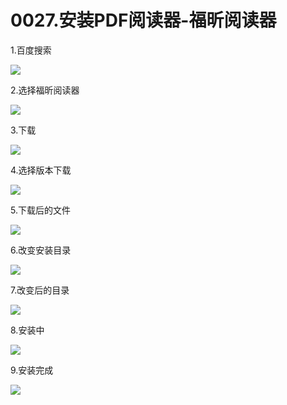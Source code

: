 # 0027.安装PDF阅读器-福昕阅读器

1.百度搜索

![](https://my-markdown-picgo.oss-cn-shenzhen.aliyuncs.com/img/20200418191100.png)

2.选择福昕阅读器

![](https://my-markdown-picgo.oss-cn-shenzhen.aliyuncs.com/img/20200418191129.png)

3.下载

![](https://my-markdown-picgo.oss-cn-shenzhen.aliyuncs.com/img/20200418191145.png)

4.选择版本下载

![](https://my-markdown-picgo.oss-cn-shenzhen.aliyuncs.com/img/20200418191200.png)

5.下载后的文件

![](https://my-markdown-picgo.oss-cn-shenzhen.aliyuncs.com/img/20200418191216.png)

6.改变安装目录

![](https://my-markdown-picgo.oss-cn-shenzhen.aliyuncs.com/img/20200418191231.png)

7.改变后的目录

![](https://my-markdown-picgo.oss-cn-shenzhen.aliyuncs.com/img/20200418191253.png)

8.安装中

![](https://my-markdown-picgo.oss-cn-shenzhen.aliyuncs.com/img/20200418191307.png)

9.安装完成

![](https://my-markdown-picgo.oss-cn-shenzhen.aliyuncs.com/img/20200418191322.png)
